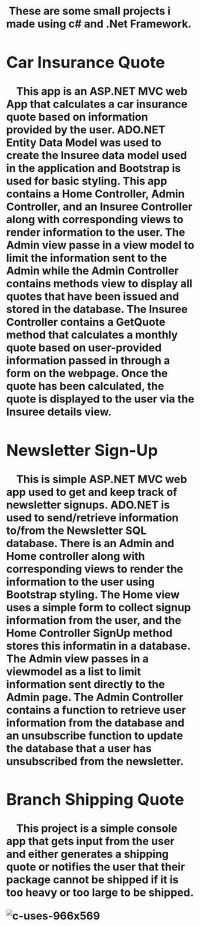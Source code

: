 <!DOCTYPE html>

<html>
<body>
  
 <h1>&nbsp;These are some small projects i made using c# and .Net Framework.<h/1>
  
  
   <h2>Car Insurance Quote</h2>
     &nbsp;&nbsp;&nbsp;&nbsp;This app is an ASP.NET MVC web App that calculates a car insurance quote based on information provided by the user. ADO.NET Entity Data Model was used to create the Insuree data model used in the application and Bootstrap is used for basic styling. This app contains a Home Controller, Admin Controller, and an Insuree Controller along with corresponding views to render information to the user. The Admin view passe in a view model to limit the information sent to the Admin while the Admin Controller contains methods view to display all quotes that have been issued and stored in the database. The Insuree Controller contains a GetQuote method that calculates a monthly quote based on user-provided information passed in through a form on the webpage. Once the quote has been calculated, the quote is displayed to the user via the Insuree details view.
   <h2>Newsletter Sign-Up</h2>
   &nbsp;&nbsp;&nbsp;&nbsp;This is simple ASP.NET MVC web app used to get and keep track of newsletter signups. ADO.NET is used to send/retrieve information to/from the Newsletter SQL database. There is an Admin and Home controller along with corresponding views to render the information to the user using Bootstrap styling. The Home view uses a simple form to collect signup information from the user, and the Home Controller SignUp method stores this informatin in a database. The Admin view passes in a viewmodel as a list to limit information sent directly to the Admin page. The Admin Controller contains a function to retrieve user information from the database and an unsubscribe function to update the database that a user has unsubscribed from the newsletter.
   <h2>Branch Shipping Quote</h2>
   &nbsp;&nbsp;&nbsp;&nbsp;This project is a simple console app that gets input from the user and either generates a shipping quote or notifies the user that their package cannot be shipped if it is too heavy or too large to be shipped.
</body>
   


![c-uses-966x569](https://user-images.githubusercontent.com/118482231/211778061-5ce9562a-6d85-4f62-93b9-f2ad4c48064b.png)


   
   
   </html>
